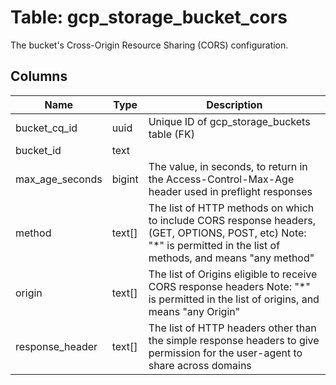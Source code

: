 
# Table: gcp_storage_bucket_cors
The bucket's Cross-Origin Resource Sharing (CORS) configuration.
## Columns
| Name        | Type           | Description  |
| ------------- | ------------- | -----  |
|bucket_cq_id|uuid|Unique ID of gcp_storage_buckets table (FK)|
|bucket_id|text||
|max_age_seconds|bigint|The value, in seconds, to return in the Access-Control-Max-Age header used in preflight responses|
|method|text[]|The list of HTTP methods on which to include CORS response headers, (GET, OPTIONS, POST, etc) Note: "*" is permitted in the list of methods, and means "any method"|
|origin|text[]|The list of Origins eligible to receive CORS response headers Note: "*" is permitted in the list of origins, and means "any Origin"|
|response_header|text[]|The list of HTTP headers other than the simple response headers to give permission for the user-agent to share across domains|
